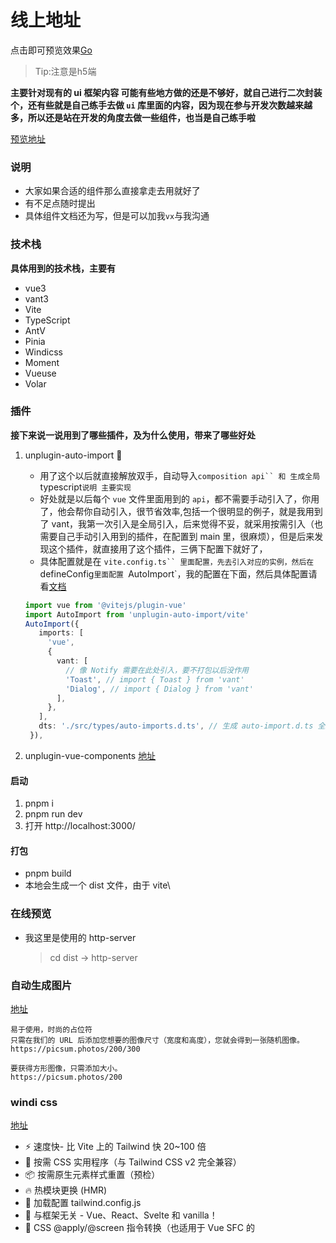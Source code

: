 # 线上地址

点击即可预览效果[Go](https://yn22638.github.io/packaging-vant.github.io/)
>Tip:注意是h5端

**主要针对现有的 ui 框架内容 可能有些地方做的还是不够好，就自己进行二次封装个，还有些就是自己练手去做 `ui` 库里面的内容，因为现在参与开发次数越来越多，所以还是站在开发的角度去做一些组件，也当是自己练手啦**

[预览地址](https://yn22638.github.io/packaging-vant.github.io/)

### 说明
* 大家如果合适的组件那么直接拿走去用就好了
* 有不足点随时提出
* 具体组件文档还为写，但是可以加我`vx`与我沟通

### 技术栈

**具体用到的技术栈，主要有**

- vue3
- vant3
- Vite
- TypeScript
- AntV
- Pinia
- Windicss
- Moment
- Vueuse
- Volar

### 插件

**接下来说一说用到了哪些插件，及为什么使用，带来了哪些好处**

1. unplugin-auto-import
   📝

   - 用了这个以后就直接解放双手，自动导入` composition api`` 和 生成全局 `typescript`说明 主要实现 `
   - 好处就是以后每个 `vue` 文件里面用到的 `api`，都不需要手动引入了，你用了，他会帮你自动引入，很节省效率,包括一个很明显的例子，就是我用到了 vant，我第一次引入是全局引入，后来觉得不妥，就采用按需引入（也需要自己手动引入用到的插件，在配置到 main 里，很麻烦），但是后来发现这个插件，就直接用了这个插件，三俩下配置下就好了，
   - 具体配置就是在 ` vite.config.ts`` 里面配置，先去引入对应的实例，然后在 `defineConfig`里面配置 `AutoImport`，我的配置在下面，然后具体配置请看[文档](https://github.com/antfu/unplugin-auto-import)

   ```TypeScript
   import vue from '@vitejs/plugin-vue'
   import AutoImport from 'unplugin-auto-import/vite'
   AutoImport({
      imports: [
        'vue',
        {
          vant: [
            // 像 Notify 需要在此处引入，要不打包以后没作用
            'Toast', // import { Toast } from 'vant'
            'Dialog', // import { Dialog } from 'vant'
          ],
        },
      ],
      dts: './src/types/auto-imports.d.ts', // 生成 auto-import.d.ts 全局声明
    }),
   ```

2. unplugin-vue-components
   [地址](https://github.com/antfu/unplugin-vue-components)

#### 启动

1.  pnpm i
2.  pnpm run dev
3.  打开 http://localhost:3000/

#### 打包

- pnpm build
- 本地会生成一个 dist 文件，由于 vite\

### 在线预览

- 我这里是使用的 http-server
  > cd dist -> http-server

### 自动生成图片

[地址](https://picsum.photos/)

```
易于使用，时尚的占位符
只需在我们的 URL 后添加您想要的图像尺寸（宽度和高度），您就会得到一张随机图像。
https://picsum.photos/200/300

要获得方形图像，只需添加大小。
https://picsum.photos/200
```

### windi css

[地址](https://windicss.org/)

- ⚡️ 速度快- 比 Vite 上的 Tailwind 快 20~100 倍
- 🧩 按需 CSS 实用程序（与 Tailwind CSS v2 完全兼容）
- 📦 按需原生元素样式重置（预检）
- 🔥 热模块更换 (HMR)
- 🍃 加载配置 tailwind.config.js
- 🤝 与框架无关 - Vue、React、Svelte 和 vanilla！
- 📄 CSS @apply/@screen 指令转换（也适用于 Vue SFC 的<style>）
- 🎳 支持变体组 - 例如 bg-gray-200 hover:(bg-gray-100 text-red-300)
- 😎 “在 Devtools 中设计” - 如果您在传统的 Tailwind 中以这种方式工作，我们没有理由不能！

> 查看 Vite 上 Windi CSS 和 Tailwind CSS 之间的速度比较。 [go](https://twitter.com/antfu7/status/1361398324587163648)

#### 特技

1.  使用 Readme_XXX.md 来支持不同的语言，例如 Readme_en.md, Readme_zh.md
2.  Gitee 官方博客 [blog.gitee.com](https://blog.gitee.com)
3.  你可以 [https://gitee.com/explore](https://gitee.com/explore) 这个地址来了解 Gitee 上的优秀开源项目
4.  [GVP](https://gitee.com/gvp) 全称是 Gitee 最有价值开源项目，是综合评定出的优秀开源项目
5.  Gitee 官方提供的使用手册 [https://gitee.com/help](https://gitee.com/help)
6.  Gitee 封面人物是一档用来展示 Gitee 会员风采的栏目 [https://gitee.com/gitee-stars/](https://gitee.com/gitee-stars/)

#### 结尾

具体的介绍都在这里，如果您感觉这些内容对您有帮助的话，麻烦点个 star(⭐️) 吧
